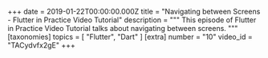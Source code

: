 +++
date = 2019-01-22T00:00:00.000Z
title = "Navigating between Screens - Flutter in Practice Video Tutorial"
description = """
This episode of Flutter in Practice Video Tutorial talks about navigating between screens.
"""
[taxonomies]
topics = [ "Flutter", "Dart" ]
[extra]
number = "10"
video_id = "TACydvfx2gE"
+++




